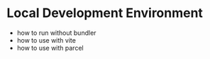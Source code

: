 # Local Development Environment

- how to run without bundler
- how to use with vite
- how to use with parcel

